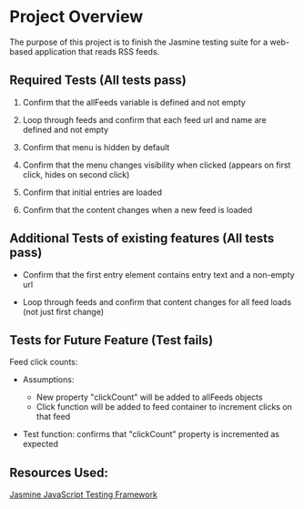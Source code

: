 # Project Overview

The purpose of this project is to finish the Jasmine testing suite for a web-based application that reads RSS feeds.

## Required Tests (All tests pass)

1. Confirm that the allFeeds variable is defined and not empty

2. Loop through feeds and confirm that each feed url and name are defined and not empty

3. Confirm that menu is hidden by default

4. Confirm that the menu changes visibility when clicked (appears on first click, hides on second click)

5. Confirm that initial entries are loaded

6. Confirm that the content changes when a new feed is loaded

## Additional Tests of existing features (All tests pass)
* Confirm that the first entry element contains entry text and a non-empty url

* Loop through feeds and confirm that content changes for all feed loads (not just first change)

## Tests for Future Feature (Test fails)

Feed click counts:
* Assumptions:
  * New property "clickCount" will be added to allFeeds objects
  * Click function will be added to feed container to increment clicks on that feed

* Test function: confirms that "clickCount" property is incremented as expected


## Resources Used:
[Jasmine JavaScript Testing Framework](http://jasmine.github.io/)